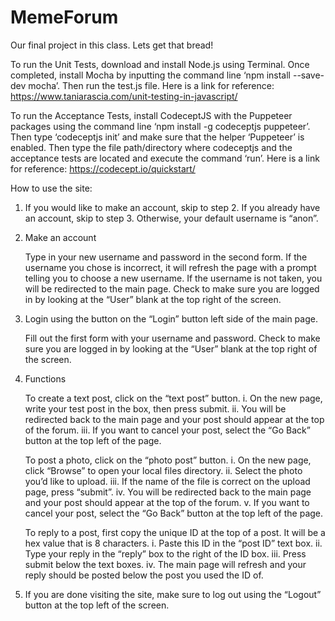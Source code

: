 # MemeForum
Our final project in this class.
Lets get that bread!

To run the Unit Tests, download and install Node.js using Terminal. Once completed, install Mocha by inputting the command line ‘npm install --save-dev mocha’. Then run the test.js file.
Here is a link for reference: 
https://www.taniarascia.com/unit-testing-in-javascript/

To run the Acceptance Tests, install CodeceptJS with the Puppeteer packages using the command line ‘npm install -g codeceptjs puppeteer’.  Then type ‘codeceptjs init’ and make sure that the helper ‘Puppeteer’ is enabled. Then type the file path/directory where codeceptjs and the acceptance tests are located and execute the command ‘run’. 
Here is a link for reference: 
https://codecept.io/quickstart/

How to use the site:
1. If you would like to make an account, skip to step 2. If you already have an account, skip to step 3. Otherwise, your default username is “anon”.

2. Make an account

    Type in your new username and password in the second form. If the username you chose is incorrect, it will refresh the page with a prompt telling you to choose a new username. If the username is not taken, you will be redirected to the main page. Check to make sure you are logged in by looking at the “User” blank at the top right of the screen.

3. Login using the button on the “Login” button left side of the main page.

    Fill out the first form with your username and password. Check to make sure you are logged in by looking at the “User” blank at the top right of the screen.

4. Functions

    To create a text post, click on the “text post” button.
    i. On the new page, write your test post in the box, then press submit. 
    ii. You will be redirected back to the main page and your post should appear at the top of the forum.
    iii. If you want to cancel your post, select the “Go Back” button at the top left of the page.

    To post a photo, click on the “photo post” button.
    i. On the new page, click “Browse” to open your local files directory. 
    ii. Select the photo you’d like to upload. 
    iii. If the name of the file is correct on the upload page, press “submit”. 
    iv. You will be redirected back to the main page and your post should appear at the top of the forum.
    v. If you want to cancel your post, select the “Go Back” button at the top left of the page.
    
    To reply to a post, first copy the unique ID at the top of a post. It will be a hex value that is 8 characters. 
    i. Paste this ID in the “post ID” text box.
    ii. Type your reply in the “reply” box to the right of the ID box.
    iii. Press submit below the text boxes. 
    iv. The main page will refresh and your reply should be posted below the post you used the ID of.

5. If you are done visiting the site, make sure to log out using the “Logout” button at the top left of the screen.
